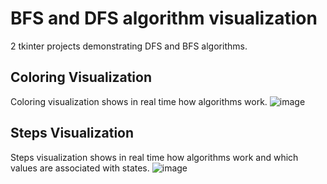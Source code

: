 # BFS and DFS algorithm visualization
 2 tkinter projects demonstrating DFS and BFS algorithms.

 ## Coloring Visualization
 Coloring visualization shows in real time how algorithms work.
 ![image](https://github.com/erikjusufi/BFS-and-DFS-visualization/assets/80853756/c2e5e408-c9a4-4db3-8bef-8c91fe415ba1)

 
 ## Steps Visualization
 Steps visualization shows in real time how algorithms work and which values are associated with states.
 ![image](https://github.com/erikjusufi/BFS-and-DFS-visualization/assets/80853756/3318b54a-93fb-4049-80ff-7fdfbee8a368)

